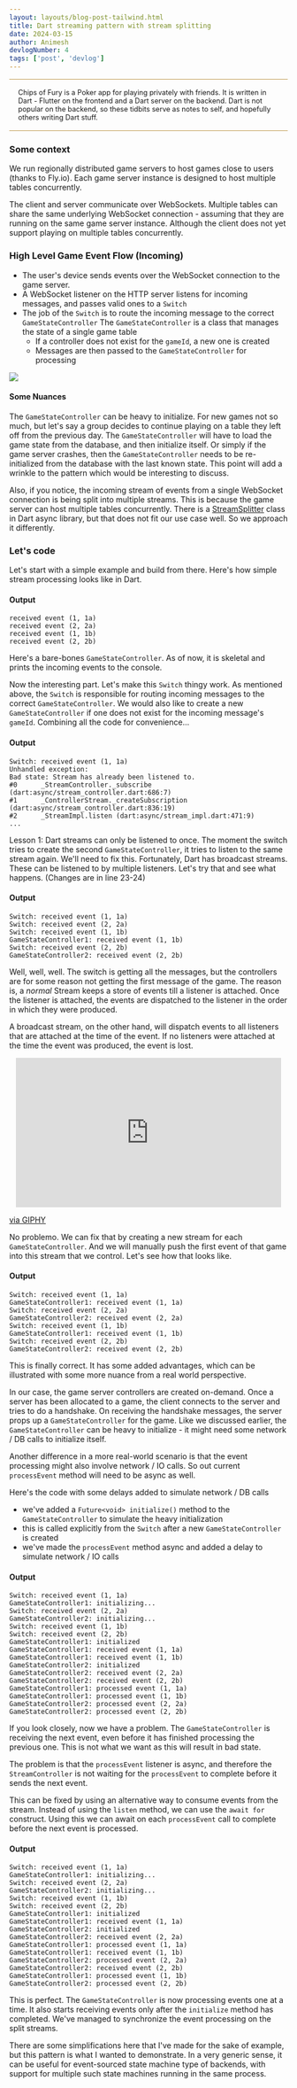 ```yaml
---
layout: layouts/blog-post-tailwind.html
title: Dart streaming pattern with stream splitting 
date: 2024-03-15
author: Animesh
devlogNumber: 4
tags: ['post', 'devlog']
---
```

<style>
/* center iframes horizontally */
iframe {
  display: block;
  margin-left: auto;
  margin-right: auto;
}
</style>
<div style="padding: 16px; font-size: .9em; border-top: #be9a4e solid 1px; border-bottom: #be9a4e solid 1px">
Chips of Fury is a Poker app for playing privately with friends. It is written in Dart - Flutter on the
frontend and a Dart server on the backend. Dart is not popular on the backend, so these tidbits serve as 
notes to self, and hopefully others writing Dart stuff.
</div>

### Some context

We run regionally distributed game servers to host games close to users (thanks to Fly.io). 
Each game server instance is designed to host multiple tables concurrently.

The client and server communicate over WebSockets. Multiple tables can share the same underlying WebSocket connection - 
assuming that they are running on the same game server instance. Although the client does not yet support playing
on multiple tables concurrently.

### High Level Game Event Flow (Incoming)

- The user's device sends events over the WebSocket connection to the game server.
- A WebSocket listener on the HTTP server listens for incoming messages, and passes valid ones to a `Switch`
- The job of the `Switch` is to route the incoming message to the correct `GameStateController`
  The `GameStateController` is a class that manages the state of a single game table 
  - If a controller does not exist for the `gameId`, a new one is created
  - Messages are then passed to the `GameStateController` for processing 

<img src="/images/data-streams/game_state_controller.png" class="post_image"/>

#### Some Nuances

The `GameStateController` can be heavy to initialize. For new games not so much, but let's say a group decides to 
continue playing on a table they left off from the previous day. The `GameStateController` will have to load the
game state from the database, and then initialize itself. Or simply if the game server crashes, then the `GameStateController`
needs to be re-initialized from the database with the last known state. This point will add a wrinkle to the pattern
which would be interesting to discuss.

Also, if you notice, the incoming stream of events from a single WebSocket connection is being split into multiple
streams. This is because the game server can host multiple tables concurrently. There is a 
[StreamSplitter](https://api.flutter.dev/flutter/async/StreamSplitter-class.html) class in Dart async library, but
that does not fit our use case well. So we approach it differently.

### Let's code

Let's start with a simple example and build from there. Here's how simple stream processing looks like in Dart.

<script src="https://gist.github.com/animeshjain/daf1f2c2193aee46b5ca991fc3300571.js"></script>

#### Output
```
received event (1, 1a)
received event (2, 2a)
received event (1, 1b)
received event (2, 2b)
```

Here's a bare-bones `GameStateController`. As of now, it is skeletal and prints the incoming events to the console.

<script src="https://gist.github.com/animeshjain/6d4d2a71a0f2687e5b329de62f3550fb.js"></script>

Now the interesting part. Let's make this `Switch` thingy work. As mentioned above, the `Switch` is responsible for routing
incoming messages to the correct `GameStateController`. We would also like to create a new `GameStateController` if one 
does not exist for the incoming message's `gameId`. Combining all the code for convenience...

<script src="https://gist.github.com/animeshjain/5ccc2ebc9ae320b9e4ceddecc6e51814.js"></script>

#### Output

```
Switch: received event (1, 1a)
Unhandled exception:
Bad state: Stream has already been listened to.
#0      _StreamController._subscribe (dart:async/stream_controller.dart:686:7)
#1      _ControllerStream._createSubscription (dart:async/stream_controller.dart:836:19)
#2      _StreamImpl.listen (dart:async/stream_impl.dart:471:9)
...
```

Lesson 1: Dart streams can only be listened to once. The moment the switch tries to create the second `GameStateController`, 
it tries to listen to the same stream again. We'll need to fix this. Fortunately, Dart has broadcast streams. These can be
listened to by multiple listeners. Let's try that and see what happens. (Changes are in line 23-24)

<script src="https://gist.github.com/animeshjain/2f42a525385f1a97b043ec29ea6ece53.js"></script>

#### Output

```
Switch: received event (1, 1a)
Switch: received event (2, 2a)
Switch: received event (1, 1b)
GameStateController1: received event (1, 1b)
Switch: received event (2, 2b)
GameStateController2: received event (2, 2b)
```

Well, well, well. The switch is getting all the messages, but the controllers are for some reason not getting the first message
of the game. The reason is, a _normal_ Stream keeps a store of events till a listener is attached. Once the listener is attached,
the events are dispatched to the listener in the order in which they were produced.

A broadcast stream, on the other hand, will dispatch events to all listeners that are attached at the time of the event. If no 
listeners were attached at the time the event was produced, the event is lost.

<iframe src="https://giphy.com/embed/AgiLrrdcs75ujfnhg2" width="480" height="270" frameBorder="0" class="giphy-embed" allowFullScreen></iframe><p class="image_caption"><a href="https://giphy.com/gifs/darksideofthering-dark-side-of-the-ring-kanyon-chris-AgiLrrdcs75ujfnhg2">via GIPHY</a></p>

No problemo. We can fix that by creating a new stream for each `GameStateController`. And we will manually push the first event
of that game into this stream that we control. Let's see how that looks like.

<script src="https://gist.github.com/animeshjain/af377086cc83e613dbb2f5a10e29cd5d.js"></script>

#### Output

```
Switch: received event (1, 1a)
GameStateController1: received event (1, 1a)
Switch: received event (2, 2a)
GameStateController2: received event (2, 2a)
Switch: received event (1, 1b)
GameStateController1: received event (1, 1b)
Switch: received event (2, 2b)
GameStateController2: received event (2, 2b)
```

This is finally correct. It has some added advantages, which can be illustrated with some more nuance from a real 
world perspective. 

In our case, the game server controllers are created on-demand. Once a server has been allocated to a game, the client
connects to the server and tries to do a handshake. On receiving the handshake messages, the server props up a 
`GameStateController` for the game. Like we discussed earlier, the `GameStateController` can be heavy to initialize - 
it might need some network / DB calls to initialize itself.

Another difference in a more real-world scenario is that the event processing might also involve network / IO calls.
So out current `processEvent` method will need to be async as well.

Here's the code with some delays added to simulate network / DB calls
- we've added a `Future<void> initialize()` method to the `GameStateController` to simulate the heavy initialization
- this is called explicitly from the `Switch` after a new `GameStateController` is created
- we've made the `processEvent` method async and added a delay to simulate network / IO calls

<script src="https://gist.github.com/animeshjain/cd3fde066e4f89d7c85eeab32d6b7287.js"></script>

#### Output

```
Switch: received event (1, 1a)
GameStateController1: initializing...
Switch: received event (2, 2a)
GameStateController2: initializing...
Switch: received event (1, 1b)
Switch: received event (2, 2b)
GameStateController1: initialized
GameStateController1: received event (1, 1a)
GameStateController1: received event (1, 1b)
GameStateController2: initialized
GameStateController2: received event (2, 2a)
GameStateController2: received event (2, 2b)
GameStateController1: processed event (1, 1a)
GameStateController1: processed event (1, 1b)
GameStateController2: processed event (2, 2a)
GameStateController2: processed event (2, 2b)
```

If you look closely, now we have a problem. The `GameStateController` is receiving the next event, even before it has finished
processing the previous one. This is not what we want as this will result in bad state.

The problem is that the `processEvent` listener is async, and therefore the `StreamController` is not waiting for the
`processEvent` to complete before it sends the next event. 

This can be fixed by using an alternative way to consume events from the stream. Instead of using the `listen` method, we can
use the `await for` construct. Using this we can await on each `processEvent` call to complete before the next event is 
processed.

<script src="https://gist.github.com/animeshjain/bcb222531b36d159d4611c4ef63cee5f.js"></script>

#### Output

```
Switch: received event (1, 1a)
GameStateController1: initializing...
Switch: received event (2, 2a)
GameStateController2: initializing...
Switch: received event (1, 1b)
Switch: received event (2, 2b)
GameStateController1: initialized
GameStateController1: received event (1, 1a)
GameStateController2: initialized
GameStateController2: received event (2, 2a)
GameStateController1: processed event (1, 1a)
GameStateController1: received event (1, 1b)
GameStateController2: processed event (2, 2a)
GameStateController2: received event (2, 2b)
GameStateController1: processed event (1, 1b)
GameStateController2: processed event (2, 2b)
```

This is perfect. The `GameStateController` is now processing events one at a time. It also starts receiving events only after
the `initialize` method has completed. We've managed to synchronize the event processing on the split streams.

There are some simplifications here that I've made for the sake of example, but this pattern is what I wanted to demonstrate.
In a very generic sense, it can be useful for event-sourced state machine type of backends, with support for multiple such
state machines running in the same process.
